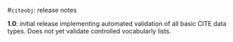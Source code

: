 #`citeobj`: release notes


**1.0**: initial release implementing automated validation of all basic CITE data types. Does not yet validate controlled vocabularly lists.
